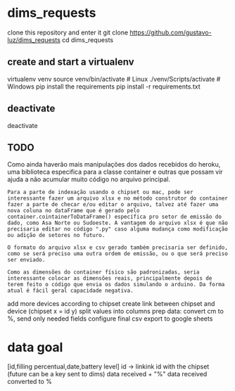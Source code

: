 # dims_requests
clone this repository and enter it
git clone https://github.com/gustavo-luz/dims_requests
cd dims_requests

## create and start a virtualenv

virtualenv venv
source venv/bin/activate # Linux
./venv/Scripts/activate # Windows
pip install the requirements
pip install -r requirements.txt



## deactivate
deactivate


## TODO
Como ainda haverão mais manipulações dos dados recebidos do heroku, uma biblioteca especifica para a classe container e outras que possam vir ajuda a não acumular muito código no arquivo principal.

    Para a parte de indexação usando o chipset ou mac, pode ser interessante fazer um arquivo xlsx e no método construtor do container fazer a parte de checar e/ou editar o arquivo, talvez até fazer uma nova coluna no dataFrame que é gerado pelo container.cointainerToDataFrame() específica pro setor de emissão do dado, como Asa Norte ou Sudoeste. A vantagem do arquivo xlsx é que não precisaria editar no código ".py" caso alguma mudança como modificação ou adição de setores no futuro.

    O formato do arquivo xlsx e csv gerado também precisaria ser definido, como se será preciso uma outra ordem de emissão, ou o que será preciso ser enviado.

    Como as dimensões do container físico são padronizadas, seria interessante colocar as dimensões reais, principalmente depois de terem feito o código que envia os dados simulando o arduino. Da forma atual é fácil geral capacidade negativa.

add more devices according to chipset
create link between chipset and device (chipset x = id y)
split values into columns
prep data: convert cm to %, send only needed fields 
configure final csv
export to google sheets



# data goal
[id,filling percentual,date,battery level]
id -> linkink id with the chipset (future can be a key sent to dims)
data received + "%"
data received converted to % 



